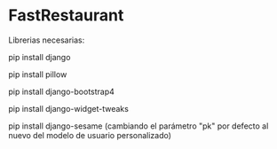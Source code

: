 # FastRestaurant

Librerias necesarias:


pip install django


pip install pillow


pip install django-bootstrap4


pip install django-widget-tweaks


pip install django-sesame (cambiando el parámetro "pk" por defecto al nuevo del modelo de usuario personalizado)
